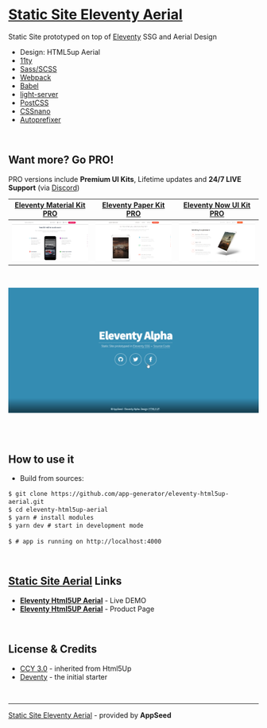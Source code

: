 # [Static Site Eleventy Aerial](https://appseed.us/static-site/eleventy-html5up-aerial)

Static Site prototyped on top of [Eleventy](https://www.11ty.io/) SSG and Aerial Design  

- Design: HTML5up Aerial
- [11ty](https://www.11ty.io/)
- [Sass/SCSS](https://github.com/sass/node-sass)
- [Webpack](https://webpack.js.org/)
- [Babel](https://babeljs.io/)
- [light-server](https://github.com/txchen/light-server)
- [PostCSS](https://postcss.org/)
- [CSSnano](https://cssnano.co/)
- [Autoprefixer](https://github.com/postcss/autoprefixer)

<br />

## Want more? Go PRO!

PRO versions include **Premium UI Kits**, Lifetime updates and **24/7 LIVE Support** (via [Discord](https://discord.gg/fZC6hup)) 

| [Eleventy Material Kit PRO](https://appseed.us/static-site/eleventy-material-kit-pro) | [Eleventy Paper Kit PRO](https://appseed.us/static-site/eleventy-paper-kit-pro) | [Eleventy Now UI Kit PRO](https://appseed.us/static-site/eleventy-now-ui-kit-pro) |
| --- | --- | --- |
| [![Eleventy Material Kit PRO](https://raw.githubusercontent.com/app-generator/static/master/products/eleventy-material-kit-pro-screen.png)](https://appseed.us/static-site/eleventy-material-kit-pro)  | [![Eleventy Paper Kit PRO](https://raw.githubusercontent.com/app-generator/static/master/products/eleventy-paper-kit-pro-screen.png)](https://appseed.us/static-site/eleventy-paper-kit-pro) | [![Eleventy Now UI Kit PRO](https://raw.githubusercontent.com/app-generator/static/master/products/eleventy-now-ui-kit-pro-screen.png)](https://appseed.us/static-site/eleventy-now-ui-kit-pro)

<br />

![Eleventy Html5UP Aerial - Gif animated intro.](https://github.com/app-generator/static/blob/master/products/eleventy-html5up-aerial-intro.gif?raw=true)

<br />
<br />

## How to use it

- Build from sources:

```
$ git clone https://github.com/app-generator/eleventy-html5up-aerial.git
$ cd eleventy-html5up-aerial
$ yarn # install modules
$ yarn dev # start in development mode

$ # app is running on http://localhost:4000
```

<br />

## [Static Site Aerial](https://appseed.us/static-site/eleventy-html5up-aerial) Links

- **[Eleventy Html5UP Aerial](https://eleventy-html5up-aerial.appseed.us)** - Live DEMO
- **[Eleventy Html5UP Aerial](https://appseed.us/static-site/eleventy-html5up-aerial)** - Product Page

<br />

## License & Credits

- [CCY 3.0](https://html5up.net/license) - inherited from Html5Up
- [Deventy](https://github.com/ianrose/deventy) - the initial starter 

<br />

---
[Static Site Eleventy Aerial](https://appseed.us/static-site/eleventy-html5up-aerial) - provided by **AppSeed**
